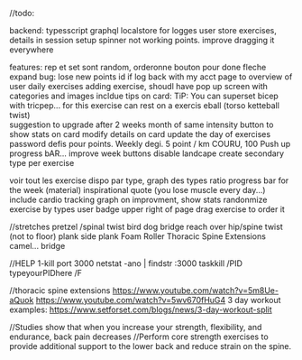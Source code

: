 //todo:

backend:
typesscript
graphql
localstore for logges user
store exercises, details in session
setup spinner not working
points. improve dragging it everywhere


features:
rep et set sont random, orderonne
bouton pour done
fleche expand
bug: lose new points id if log back with my acct
page to overview of user daily exercises
adding exercise, shoudl have pop up screen with categories and images
incldue tips on card: TiP: You can superset bicep with tricpep...
                           for this exercise can rest on a exercis eball (torso ketteball twist)    
suggestion to upgrade after 2 weeks month of same intensity
button to show stats on card
modify details on card
update the day of exercises
password
defis pour points. Weekly degi. 5 point / km COURU, 100 Push up progress bAR...
improve week buttons
disable landcape
create secondary type per exercise

voir tout les exercise dispo par type, graph des types ratio
progress bar for the week (material)
inspirational quote (you lose muscle every day...)
include cardio tracking
graph on improvment, show stats
randonmize exercise by types
user badge upper right of page
drag exercise to order it

//stretches
pretzel /spinal twist
bird dog
bridge reach over
hip/spine twist (not to floor)
plank
side plank
Foam Roller Thoracic Spine Extensions
camel...
bridge

//HELP
1-kill port 3000
netstat -ano | findstr :3000
taskkill /PID typeyourPIDhere /F

//thoracic spine extensions
https://www.youtube.com/watch?v=5m8Ue-aQuok
https://www.youtube.com/watch?v=5wv670fHuG4
3 day workout examples: https://www.setforset.com/blogs/news/3-day-workout-split


 //Studies show that when you increase your strength, flexibility, and endurance, back pain decreases
 //Perform core strength exercises to provide additional support to the lower back and reduce strain on the spine.